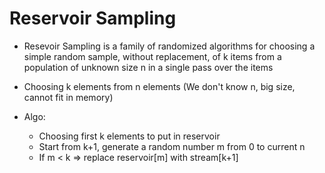 # Reservoir Sampling

- Resevoir Sampling is a family of randomized algorithms for choosing a simple random sample, without replacement, of k items from a population of unknown size n in a single pass over the items

- Choosing k elements from n elements (We don't know n, big size, cannot fit in memory)

- Algo:
  - Choosing first k elements to put in reservoir
  - Start from k+1, generate a random number m from 0 to current n
  - If m < k => replace reservoir[m] with stream[k+1]

